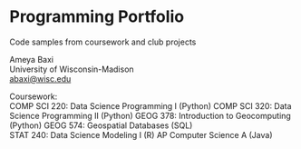 # Programming Portfolio
Code samples from coursework and club projects

Ameya Baxi  
University of Wisconsin-Madison  
abaxi@wisc.edu  

Coursework:  
COMP SCI 220: Data Science Programming I (Python) 
COMP SCI 320: Data Science Programming II (Python) 
GEOG 378: Introduction to Geocomputing (Python) 
GEOG 574: Geospatial Databases (SQL)  
STAT 240: Data Science Modeling I (R) 
AP Computer Science A (Java) 

